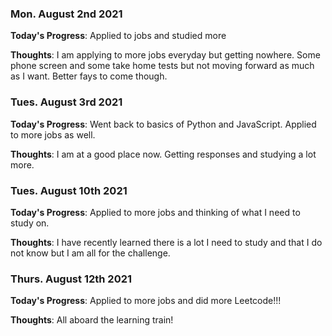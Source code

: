 ### Mon. August 2nd 2021

**Today's Progress**: Applied to jobs and studied more

**Thoughts**: I am applying to more jobs everyday but getting nowhere. Some phone screen and some take home tests but not moving forward as much as I want. Better fays to come though.

### Tues. August 3rd 2021

**Today's Progress**: Went back to basics of Python and JavaScript. Applied to more jobs as well.

**Thoughts**: I am at a good place now. Getting responses and studying a lot more.

### Tues. August 10th 2021

**Today's Progress**: Applied to more jobs and thinking of what I need to study on.

**Thoughts**: I have recently learned there is a lot I need to study and that I do not know but I am all for the challenge.

### Thurs. August 12th 2021

**Today's Progress**: Applied to more jobs and did more Leetcode!!!

**Thoughts**: All aboard the learning train!